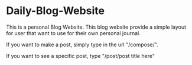 # Daily-Blog-Website

This is a personal Blog Website. This blog website provide a simple layout for user that want to use for their own personal journal.

If you want to make a post, simply type in the url "/compose/".

If you want to see a specific post, type "/post/post title here"
